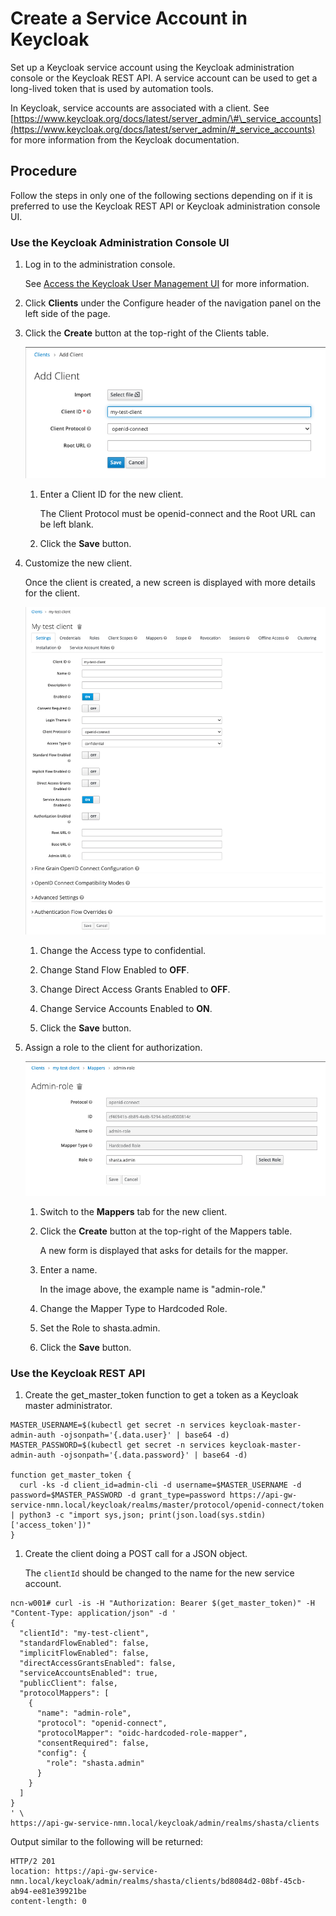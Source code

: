 # Create a Service Account in Keycloak

Set up a Keycloak service account using the Keycloak administration console or the Keycloak REST API. A service account can be used to get a long-lived token that is used by automation tools.

In Keycloak, service accounts are associated with a client. See [https://www.keycloak.org/docs/latest/server_admin/\#\_service_accounts](https://www.keycloak.org/docs/latest/server_admin/#_service_accounts) for more information from the Keycloak documentation.

## Procedure

Follow the steps in only one of the following sections depending on if it is preferred to use the Keycloak REST API or Keycloak administration console UI.

### Use the Keycloak Administration Console UI

1. Log in to the administration console.

   See [Access the Keycloak User Management UI](Access_the_Keycloak_User_Management_UI.md) for more information.

2. Click **Clients** under the Configure header of the navigation panel on the left side of the page.

3. Click the **Create** button at the top-right of the Clients table.

   ![Add Client in Keycloak](../../img/operations/Add_Client_in_Keycloak.png)

   1. Enter a Client ID for the new client.

      The Client Protocol must be openid-connect and the Root URL can be left blank.

   2. Click the **Save** button.

4. Customize the new client.

   Once the client is created, a new screen is displayed with more details for the client.

   ![Keycloak Client Details](../../img/operations/Keycloak_Client_Details.png)

   1. Change the Access type to confidential.

   2. Change Stand Flow Enabled to **OFF**.

   3. Change Direct Access Grants Enabled to **OFF**.

   4. Change Service Accounts Enabled to **ON**.

   5. Click the **Save** button.

5. Assign a role to the client for authorization.

   ![Keycloak Admin-role Mapper](../../img/operations/Keycloak_Admin-role_Mapper.png)

   1. Switch to the **Mappers** tab for the new client.

   2. Click the **Create** button at the top-right of the Mappers table.

      A new form is displayed that asks for details for the mapper.

   3. Enter a name.

      In the image above, the example name is "admin-role."

   4. Change the Mapper Type to Hardcoded Role.

   5. Set the Role to shasta.admin.

   6. Click the **Save** button.

### Use the Keycloak REST API

1. Create the get_master_token function to get a token as a Keycloak master administrator.

```screen
MASTER_USERNAME=$(kubectl get secret -n services keycloak-master-admin-auth -ojsonpath='{.data.user}' | base64 -d)
MASTER_PASSWORD=$(kubectl get secret -n services keycloak-master-admin-auth -ojsonpath='{.data.password}' | base64 -d)

function get_master_token {
  curl -ks -d client_id=admin-cli -d username=$MASTER_USERNAME -d password=$MASTER_PASSWORD -d grant_type=password https://api-gw-service-nmn.local/keycloak/realms/master/protocol/openid-connect/token | python3 -c "import sys,json; print(json.load(sys.stdin)['access_token'])"
}
```

1. Create the client doing a POST call for a JSON object.

   The `clientId` should be changed to the name for the new service account.

```screen
ncn-w001# curl -is -H "Authorization: Bearer $(get_master_token)" -H "Content-Type: application/json" -d '
{
  "clientId": "my-test-client",
  "standardFlowEnabled": false,
  "implicitFlowEnabled": false,
  "directAccessGrantsEnabled": false,
  "serviceAccountsEnabled": true,
  "publicClient": false,
  "protocolMappers": [
    {
      "name": "admin-role",
      "protocol": "openid-connect",
      "protocolMapper": "oidc-hardcoded-role-mapper",
      "consentRequired": false,
      "config": {
        "role": "shasta.admin"
      }
    }
  ]
}
' \
https://api-gw-service-nmn.local/keycloak/admin/realms/shasta/clients

```

Output similar to the following will be returned:

```screen
HTTP/2 201
location: https://api-gw-service-nmn.local/keycloak/admin/realms/shasta/clients/bd8084d2-08bf-45cb-ab94-ee81e39921be
content-length: 0
```
